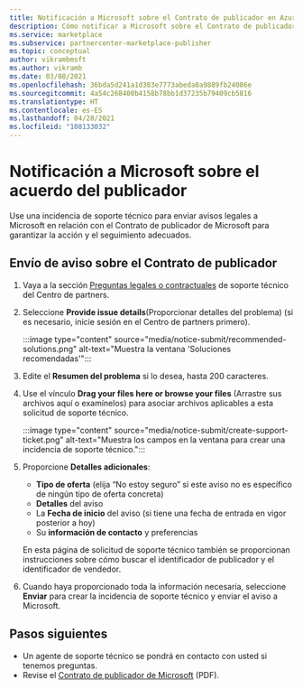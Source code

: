 ```yaml
---
title: Notificación a Microsoft sobre el Contrato de publicador en Azure Marketplace
description: Cómo notificar a Microsoft sobre el Contrato de publicador en Azure Marketplace.
ms.service: marketplace
ms.subservice: partnercenter-marketplace-publisher
ms.topic: conceptual
author: vikrambmsft
ms.author: vikramb
ms.date: 03/08/2021
ms.openlocfilehash: 36bda5d241a1d383e7773abeda8a9889fb24086e
ms.sourcegitcommit: 4a54c268400b4158b78bb1d37235b79409cb5816
ms.translationtype: HT
ms.contentlocale: es-ES
ms.lasthandoff: 04/28/2021
ms.locfileid: "108133032"
---
```

# <a name="notifying-microsoft-regarding-the-publisher-agreement"></a>Notificación a Microsoft sobre el acuerdo del publicador

Use una incidencia de soporte técnico para enviar avisos legales a Microsoft en relación con el Contrato de publicador de Microsoft para garantizar la acción y el seguimiento adecuados.

## <a name="submit-notice-regarding-the-publisher-agreement"></a>Envío de aviso sobre el Contrato de publicador

1. Vaya a la sección [Preguntas legales o contractuales](https://partner.microsoft.com/support/?stage=2&topicid=05a1a389-1256-d441-89c9-a140217de6b9) de soporte técnico del Centro de partners.

1. Seleccione **Provide issue details**(Proporcionar detalles del problema) (si es necesario, inicie sesión en el Centro de partners primero).

    :::image type="content" source="media/notice-submit/recommended-solutions.png" alt-text="Muestra la ventana 'Soluciones recomendadas'":::

1. Edite el **Resumen del problema** si lo desea, hasta 200 caracteres.
1. Use el vínculo **Drag your files here or browse your files** (Arrastre sus archivos aquí o examínelos) para asociar archivos aplicables a esta solicitud de soporte técnico.

    :::image type="content" source="media/notice-submit/create-support-ticket.png" alt-text="Muestra los campos en la ventana para crear una incidencia de soporte técnico.":::

1. Proporcione **Detalles adicionales**:

    - **Tipo de oferta** (elija “No estoy seguro” si este aviso no es específico de ningún tipo de oferta concreta)
    - **Detalles**  del aviso
    - La **Fecha de inicio** del aviso (si tiene una fecha de entrada en vigor posterior a hoy)
    - Su **información de contacto** y preferencias

    En esta página de solicitud de soporte técnico también se proporcionan instrucciones sobre cómo buscar el identificador de publicador y el identificador de vendedor.

1. Cuando haya proporcionado toda la información necesaria, seleccione **Enviar** para crear la incidencia de soporte técnico y enviar el aviso a Microsoft.

## <a name="next-steps"></a>Pasos siguientes

- Un agente de soporte técnico se pondrá en contacto con usted si tenemos preguntas.
- Revise el [Contrato de publicador de Microsoft](/legal/marketplace/msft-publisher-agreement) (PDF).